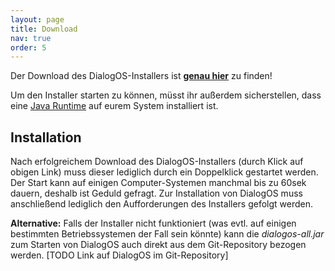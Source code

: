 ```yaml
---
layout: page
title: Download
nav: true
order: 5
---
```



Der Download des DialogOS-Installers ist [**genau hier**](http://example.com) zu finden! 

Um den Installer starten zu können, müsst ihr außerdem sicherstellen, dass eine [Java Runtime](https://java.com/de/download/) 
auf eurem System installiert ist.


## Installation

Nach erfolgreichem Download des DialogOS-Installers (durch Klick auf obigen Link) muss dieser
lediglich durch ein Doppelklick gestartet werden.
 Der Start kann auf einigen Computer-Systemen manchmal bis zu 60sek dauern, deshalb ist Geduld gefragt. 
Zur Installation von DialogOS muss anschließend lediglich den Aufforderungen des Installers gefolgt werden.

**Alternative:** 
Falls der Installer nicht funktioniert (was evtl. auf einigen bestimmten Betriebssystemen der Fall sein könnte)
kann die *dialogos-all.jar* zum Starten von DialogOS auch direkt aus dem Git-Repository bezogen werden.
[TODO Link auf DialogOS im Git-Repository]

  


